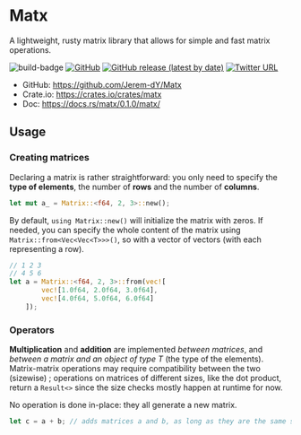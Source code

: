 # Matx

A lightweight, rusty matrix library that allows for simple and fast matrix operations.

![build-badge](https://img.shields.io/github/actions/workflow/status/Jerem-dY/Matx/rust.yml)
[![GitHub](https://img.shields.io/github/license/Jerem-dY/matx)](https://github.com/Jerem-dY/Matx/blob/main/LICENSE)
[![GitHub release (latest by date)](https://img.shields.io/github/v/release/Jerem-dY/matx?logo=github)](https://github.com/Jerem-dY/Matx/releases)
[![Twitter URL](https://img.shields.io/twitter/url?style=social&url=https%3A%2F%2Ftwitter.com%2FJB09SI)](https://twitter.com/JB09SI)


- GitHub:   https://github.com/Jerem-dY/Matx
- Crate.io: https://crates.io/crates/matx
- Doc:      https://docs.rs/matx/0.1.0/matx/

## Usage

### Creating matrices
Declaring a matrix is rather straightforward: you only need to specify the **type of elements**, the number of **rows** and the number of **columns**.

```rust
let mut a_ = Matrix::<f64, 2, 3>::new();
```
  
By default, `using Matrix::new()` will initialize the matrix with zeros. If needed, you can specify the whole content of the matrix using `Matrix::from<Vec<Vec<T>>>()`, so with a vector of vectors (with each representing a row).
```rust
// 1 2 3
// 4 5 6
let a = Matrix::<f64, 2, 3>::from(vec![
        vec![1.0f64, 2.0f64, 3.0f64],
        vec![4.0f64, 5.0f64, 6.0f64]
    ]);
```

### Operators
**Multiplication** and **addition** are implemented _between matrices_, and _between a matrix and an object of type T_ (the type of the elements).  
Matrix-matrix operations may require compatibility between the two (sizewise) ; operations on matrices of different sizes, like the dot product, return a `Result<>` since the size checks mostly happen at runtime for now.

No operation is done in-place: they all generate a new matrix.

```rust
let c = a + b; // adds matrices a and b, as long as they are the same size
```